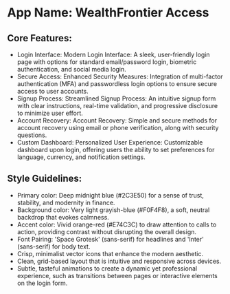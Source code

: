 # **App Name**: WealthFrontier Access

## Core Features:

- Login Interface: Modern Login Interface: A sleek, user-friendly login page with options for standard email/password login, biometric authentication, and social media login.
- Secure Access: Enhanced Security Measures: Integration of multi-factor authentication (MFA) and passwordless login options to ensure secure access to user accounts.
- Signup Process: Streamlined Signup Process: An intuitive signup form with clear instructions, real-time validation, and progressive disclosure to minimize user effort.
- Account Recovery: Account Recovery: Simple and secure methods for account recovery using email or phone verification, along with security questions.
- Custom Dashboard: Personalized User Experience: Customizable dashboard upon login, offering users the ability to set preferences for language, currency, and notification settings.

## Style Guidelines:

- Primary color: Deep midnight blue (#2C3E50) for a sense of trust, stability, and modernity in finance.
- Background color: Very light grayish-blue (#F0F4F8), a soft, neutral backdrop that evokes calmness.
- Accent color: Vivid orange-red (#E74C3C) to draw attention to calls to action, providing contrast without disrupting the overall design. 
- Font Pairing: 'Space Grotesk' (sans-serif) for headlines and 'Inter' (sans-serif) for body text.
- Crisp, minimalist vector icons that enhance the modern aesthetic.
- Clean, grid-based layout that is intuitive and responsive across devices.
- Subtle, tasteful animations to create a dynamic yet professional experience, such as transitions between pages or interactive elements on the login form.